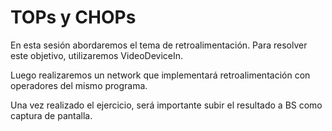 # TOPs y CHOPs

En esta sesión abordaremos el tema de retroalimentación. Para resolver este objetivo, utilizaremos VideoDeviceIn. 

Luego realizaremos un network que implementará retroalimentación con operadores del mismo programa. 

Una vez realizado el ejercicio, será importante subir el resultado a BS como captura de pantalla. 